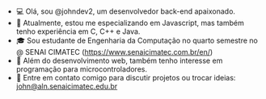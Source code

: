 - 💻 Olá, sou @johndev2, um desenvolvedor back-end apaixonado.
- 🚀 Atualmente, estou me especializando em Javascript, mas também tenho experiência em C, C++ e Java.
- 🎓 Sou estudante de Engenharia da Computação no quarto semestre no @ SENAI CIMATEC (https://www.senaicimatec.com.br/en/)
- 🤖 Além do desenvolvimento web, também tenho interesse em programação para microcontroladores.
- 📧 Entre em contato comigo para discutir projetos ou trocar ideias: john@aln.senaicimatec.edu.br
